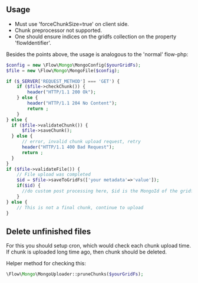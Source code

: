 Usage
--------------

 * Must use 'forceChunkSize=true' on client side.
 * Chunk preprocessor not supported.
 * One should ensure indices on the gridfs collection on the property 'flowIdentifier'.

Besides the points above, the usage is analogous to the 'normal' flow-php:

```php
$config = new \Flow\Mongo\MongoConfig($yourGridFs);
$file = new \Flow\Mongo\MongoFile($config);

if ($_SERVER['REQUEST_METHOD'] === 'GET') {
    if ($file->checkChunk()) {
        header("HTTP/1.1 200 Ok");
    } else {
        header("HTTP/1.1 204 No Content");
        return ;
    }
} else {
  if ($file->validateChunk()) {
      $file->saveChunk();
  } else {
      // error, invalid chunk upload request, retry
      header("HTTP/1.1 400 Bad Request");
      return ;
  }
}
if ($file->validateFile()) {
    // File upload was completed
    $id = $file->saveToGridFs(['your metadata'=>'value']);
    if($id) {
      //do custom post processing here, $id is the MongoId of the gridfs file 
    }
} else {
    // This is not a final chunk, continue to upload
}
```

Delete unfinished files
-----------------------

For this you should setup cron, which would check each chunk upload time.
If chunk is uploaded long time ago, then chunk should be deleted.

Helper method for checking this:
```php
\Flow\Mongo\MongoUploader::pruneChunks($yourGridFs);
```
